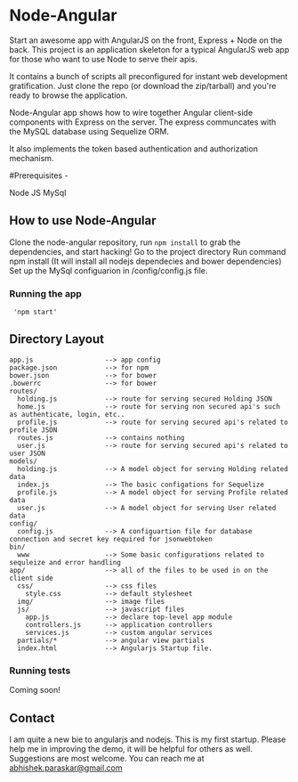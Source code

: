 # Node-Angular

Start an awesome app with AngularJS on the front, Express + Node on the back. This project is an application skeleton for a typical AngularJS web app for those who want to use Node to serve their apis.

It contains a bunch of scripts all preconfigured for instant web development gratification. Just clone the repo (or download the zip/tarball) and you're ready to browse the application.


Node-Angular app shows how to wire together Angular client-side components with Express on the server.
The express communcates with the MySQL database using Sequelize ORM.

It also implements the token based authentication and authorization mechanism.


#Prerequisites -

Node JS
MySql

## How to use Node-Angular

Clone the node-angular repository, run `npm install` to grab the dependencies, and start hacking!
Go to the project directory
Run command npm install (It will install all nodejs dependecies and bower dependencies)
Set up the MySql configuarion in /config/config.js file.


### Running the app
     
     'npm start'

## Directory Layout
    
    app.js              	--> app config
    package.json        	--> for npm
    bower.json         	 	--> for bower
    .bowerrc            	--> for bower
    routes/
      holding.js        	--> route for serving secured Holding JSON
      home.js               --> route for serving non secured api's such as authenticate, login, etc..
      profile.js            --> route for serving secured api's related to profile JSON
      routes.js            	--> contains nothing
   	  user.js            	--> route for serving secured api's related to user JSON
   	models/
      holding.js        	--> A model object for serving Holding related data
      index.js              --> The basic configations for Sequelize
      profile.js            --> A model object for serving Profile related data
   	  user.js            	--> A model object for serving User related data
   	config/
      config.js        		--> A configuartion file for database connection and secret key required for jsonwebtoken
    bin/
      www        			--> Some basic configurations related to sequleize and error handling
    app/            		--> all of the files to be used in on the client side
      css/              	--> css files
        style.css         	--> default stylesheet
      img/              	--> image files
      js/               	--> javascript files
        app.js          	--> declare top-level app module
        controllers.js  	--> application controllers
        services.js     	--> custom angular services
      partials/*			--> angular view partials
      index.html            --> Angularjs Startup file.



### Running tests

Coming soon!


## Contact
I am quite a new bie to angularjs and nodejs. This is my first startup. 
Please help me in improving the demo, it will be helpful for others as well.
Suggestions are most welcome.
You can reach me at abhishek.paraskar@gmail.com

